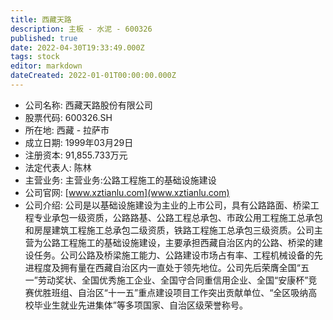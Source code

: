 ```yaml
---
title: 西藏天路
description: 主板 - 水泥 - 600326
published: true
date: 2022-04-30T19:33:49.000Z
tags: stock
editor: markdown
dateCreated: 2022-01-01T00:00:00.000Z
---
```


- 公司名称: 西藏天路股份有限公司
- 股票代码: 600326.SH
- 所在地: 西藏 - 拉萨市
- 成立日期: 1999年03月29日
- 注册资本: 91,855.733万元
- 法定代表人: 陈林
- 主营业务: 主营业务:公路工程施工的基础设施建设
- 公司官网: [www.xztianlu.com](www.xztianlu.com)
- 公司介绍: 公司是以基础设施建设为主业的上市公司，具有公路路面、桥梁工程专业承包一级资质，公路路基、公路工程总承包、市政公用工程施工总承包和房屋建筑工程施工总承包二级资质，铁路工程施工总承包三级资质。公司主营为公路工程施工的基础设施建设，主要承担西藏自治区内的公路、桥梁的建设任务。公司公路及桥梁施工能力、公路建设市场占有率、工程机械设备的先进程度及拥有量在西藏自治区内一直处于领先地位。公司先后荣膺全国“五一”劳动奖状、全国优秀施工企业、全国守合同重信用企业、全国“安康杯”竞赛优胜班组、自治区“十一五”重点建设项目工作突出贡献单位、“全区吸纳高校毕业生就业先进集体”等多项国家、自治区级荣誉称号。


